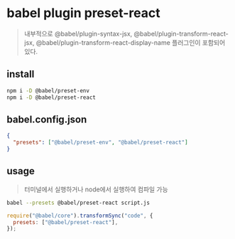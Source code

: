 # babel plugin preset-react

> 내부적으로 @babel/plugin-syntax-jsx, @babel/plugin-transform-react-jsx, @babel/plugin-transform-react-display-name 플러그인이 포함되어 있다.

## install

```sh
npm i -D @babel/preset-env
npm i -D @babel/preset-react
```

## babel.config.json

```json
{
  "presets": ["@babel/preset-env", "@babel/preset-react"]
}
```

## usage

> 터미널에서 실행하거나 node에서 실행하여 컴파일 가능

```sh
babel --presets @babel/preset-react script.js
```

```js
require("@babel/core").transformSync("code", {
  presets: ["@babel/preset-react"],
});
```
